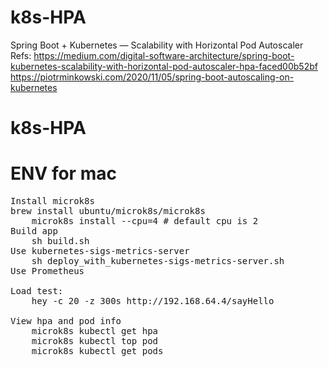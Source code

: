 # k8s-HPA
Spring Boot + Kubernetes — Scalability with Horizontal Pod Autoscaler 
Refs:
    https://medium.com/digital-software-architecture/spring-boot-kubernetes-scalability-with-horizontal-pod-autoscaler-hpa-faced00b52bf
    https://piotrminkowski.com/2020/11/05/spring-boot-autoscaling-on-kubernetes
# k8s-HPA
# ENV for mac
<pre>
Install microk8s  
brew install ubuntu/microk8s/microk8s  
    microk8s install --cpu=4 # default cpu is 2  
Build app
    sh build.sh
Use kubernetes-sigs-metrics-server
    sh deploy_with_kubernetes-sigs-metrics-server.sh
Use Prometheus
    
Load test:  
    hey -c 20 -z 300s http://192.168.64.4/sayHello  

View hpa and pod info  
    microk8s kubectl get hpa  
    microk8s kubectl top pod  
    microk8s kubectl get pods  
</pre>